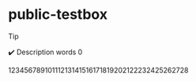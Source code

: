 # public-testbox
> [!Tip]
> :heavy_check_mark: Description words 0

12345678910111213141516171819202122232425262728
